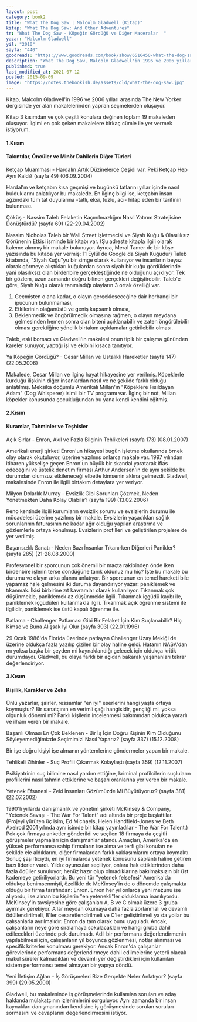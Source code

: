 ```yaml
---
layout: post  
category: book2  
title: "What The Dog Saw | Malcolm Gladwell (Kitap)"  
kitap: "What The Dog Saw: And Other Adventures"  
tr: "What The Dog Saw - Köpeğin Gördüğü ve Diğer Maceralar  "  
yazar: "Malcolm Gladwell"  
yil: "2010"  
sayfa: "440"  
goodreads: "https://www.goodreads.com/book/show/6516450-what-the-dog-saw-and-other-adventures"
description: "What The Dog Saw, Malcolm Gladwell'in 1996 ve 2006 yılları arasında The New Yorker dergisinde yer alan makalelerinden yapılan seçmelerden oluşuyor."
published: true
last_modified_at: 2021-07-12
posted: 2015-09-09
image: "https://notes.thebookish.de/assets/old/what-the-dog-saw.jpg"
---
```


Kitap, Malcolm Gladwell'in 1996 ve 2006 yılları arasında The New Yorker dergisinde yer alan makalelerinden yapılan seçmelerden oluşuyor.  
  
Kitap 3 kısımdan ve çok çeşitli konulara değinen toplam 19 makaleden oluşuyor. İlgimi en çok çeken makalelere birkaç cümle ile yer vermek istiyorum.  
  
#### 1.Kısım  
  
#### Takıntılar, Öncüler ve Minör Dahilerin Diğer Türleri  
  
Ketçap Muamması - Hardalın Artık Düzinelerce Çeşidi var. Peki Ketçap Hep Aynı Kaldı? (sayfa 49) (06.09.2004)
  
Hardal'ın ve ketçabın kısa geçmişi ve bugünkü tatlarını yıllar içinde nasıl bulduklarını anlatılıyor bu makalede. En ilginç bilgi ise, ketçabın insan ağzındaki tüm tat duyularına -tatlı, eksi, tuzlu, acı- hitap eden bir tarifinin bulunması.  
  
Çöküş - Nassim Taleb Felaketin Kaçınılmazlığını Nasıl Yatırım Stratejisine Dönüştürdü? (sayfa 69) (22-29.04.2002)  
  
Nassim Nicholas Taleb bir Wall Street işletmecisi ve Siyah Kuğu & Olasılıksız Görünenin Etkisi isminde bir kitabı var. (Şu adreste kitapla ilgili olarak kaleme alınmış bir makale bulunuyor. Ayrıca, Meral Tamer de bir köşe yazısında bu kitaba yer vermiş: 11 Eylül de Google da Siyah Kuğudur) Taleb kitabında, "Siyah Kuğu"yu bir simge olarak kullanıyor ve insanların beyaz olarak görmeye alıştıkları kuğulardan sonra siyah bir kuğu gördüklerinde yani olasılıksız olan birdenbire gerçekleştiğinde ne olduğunu açıklıyor. Tek bir gözlem, uzun zamandır doğru bilinen gerçekleri değiştirebilir. Taleb'e göre, Siyah Kuğu olarak tanımladığı olayların 3 ortak özelliği var.  
  
1. Geçmişten o ana kadar, o olayın gerçekleşeceğine dair herhangi bir ipucunun bulunmaması,  
2. Etkilerinin olağanüstü ve geniş kapsamlı olması,  
3. Beklenmedik ve öngörülmedik olmasına rağmen, o olayın meydana gelmesinden hemen sonra olan biteni açıklanabilir ve zaten öngörülebilir olması gerektiğine yönelik birtakım açıklamalar getirilebilir olması.  
  
Taleb, eski borsacı ve Gladwell'in makalesi onun tipik bir çalışma gününden kareler sunuyor, yaptığı işi ve ekibini kısaca tanıtıyor.  
  
Ya Köpeğin Gördüğü? - Cesar Millan ve Ustalıklı Hareketler (sayfa 147) (22.05.2006)  
  
Makalede, Cesar Millan ve ilginç hayat hikayesine yer verilmiş. Köpeklerle kurduğu ilişkinin diğer insanlardan nasıl ve ne şekilde farklı olduğu anlatılmış. Meksika doğumlu Amerikalı Millan'ın "Köpeklere Fısıldayan Adam" (Dog Whisperer) isimli bir TV programı var. İlginç bir not, Millan köpekler konusunda çocukluğundan bu yana kendi kendini eğitmiş.  
  
#### 2.Kısım  
  
#### Kuramlar, Tahminler ve Teşhisler  
  
Açık Sırlar - Enron, Akıl ve Fazla Bilginin Tehlikeleri (sayfa 173) (08.01.2007)  
  
Amerikalı enerji şirketi Enron'un hikayesi bugün işletme okullarında örnek olay olarak okutuluyor, üzerine yazılmış onlarca makale var. 1997 yılından itibaren yükselişe geçen Enron'un büyük bir skandal yaratarak iflas edeceğini ve üstelik denetim firması Arthur Andersen'in de aynı şekilde bu durumdan olumsuz etkileneceği elbette kimsenin aklına gelmezdi. Gladwell, makalesinde Enron ile ilgili birtakım detaylara yer veriyor.  
  
Milyon Dolarlık Murray - Evsizlik Gibi Sorunları Çözmek, Neden Yönetmekten Daha Kolay Olabilir? (sayfa 199) (13.02.2006)  
  
Reno kentinde ilgili kurumların evsizlik sorunu ve evsizlerin durumu ile mücadelesi üzerine yazılmış bir makale. Evsizlerin yaşadıkları sağlık sorunlarının faturasının ne kadar ağır olduğu yapılan araştırma ve gözlemlerle ortaya konulmuş. Evsizlerin profilleri ve geliştirilen projelere de yer verilmiş.  
  
Başarısızlık Sanatı - Neden Bazı İnsanlar Tıkanırken Diğerleri Panikler? (sayfa 285) (21-28.08.2000)  
  
Profesyonel bir sporcunun çok önemli bir maçta rakibinden önde iken birdenbire işlerin terse döndüğüne tanık oldunuz mu hiç? İşte bu makale bu durumu ve olayın arka planını anlatıyor. Bir sporcunun en temel hareketi bile yapamaz hale gelmesini iki duruma dayandırıyor yazar: paniklemek ve tıkanmak. İkisi birbirine zıt kavramlar olarak kullanılıyor. Tıkanmak çok düşünmekle, paniklemek az düşünmekle ilgili. Tıkanmak içgüdü kaybı ile, paniklemek içgüdüleri kullanmakla ilgili. Tıkanmak açık öğrenme sistemi ile ilgilidir, paniklemek ise üstü kapalı öğrenme ile.  
  
Patlama - Challenger Patlaması Gibi Bir Felaket İçin Kim Suçlanabilir? Hiç Kimse ve Buna Alışsak İyi Olur (sayfa 303) (22.01.1996)  
  
29 Ocak 1986'da Florida üzerinde patlayan Challenger Uzay Mekiği de üzerine oldukça fazla yazılıp çizilen bir olay haline geldi. Hatanın NASA'dan mı yoksa başka bir şeyden mi kaynaklandığı gelecek için oldukça kritik durumdaydı. Gladwell, bu olaya farklı bir açıdan bakarak yaşananları tekrar değerlendiriyor.  
  
#### 3.Kısım  
  
#### Kişilik, Karakter ve Zeka  
  
Ünlü yazarlar, şairler, ressamlar "en iyi" eserlerini hangi yaşta ortaya koymuştur? Bir sanatçının en verimli çağı hangisidir, gençliği mi, yoksa olgunluk dönemi mi? Farklı kişilerin incelenmesi bakımından oldukça yararlı ve ilham veren bir makale.  
  
Başarılı Olması En Çok Beklenen - Bir İş İçin Doğru Kişinin Kim Olduğunu Söyleyemediğimizde Seçimimizi Nasıl Yaparız? (sayfa 337) (15.12.2008)  
  
Bir işe doğru kişiyi işe almanın yöntemlerine göndermeler yapan bir makale.  
  
Tehlikeli Zihinler - Suç Profili Çıkarmak Kolaylaştı (sayfa 359) (12.11.2007)  
  
Psikiyatrinin suç bilimine nasıl yardım ettiğine, kriminal profilcilerin suçluların profillerini nasıl tahmin ettiklerine ve başarı oranlarına yer veren bir makale.  
  
Yetenek Efsanesi - Zeki İnsanları Gözümüzde Mi Büyütüyoruz? (sayfa 381) (22.07.2002)  
  
1990'lı yıllarda danışmanlık ve yönetim şirketi McKinsey & Company, "Yetenek Savaşı - The War For Talent" adı altında bir proje başlattılar. (Projeyi yürüten üç isim, Ed Michaels, Helen Handfield-Jones ve Beth Axelrod 2001 yılında aynı isimde bir kitap yayınladılar - The War For Talent.) Pek çok firmaya anketler gönderildi ve seçilen 18 firmaya da çeşitli görüşmeler yapmaları için danışmanlar atandı. Amaçları, Amerika'da en yüksek performansa sahip firmaların ise alma ve terfi gibi konuları ne şekilde ele aldıklarını, diğer firmalardan farklı yaklaşımlarını ortaya koymaktı. Sonuç şaşırtıcıydı, en iyi firmalarda yetenek konusunu saplantı haline getiren bazı liderler vardı. Yıldız oyuncular seçiliyor, onlara hak ettiklerinden daha fazla ödüller sunuluyor, henüz hazır olup olmadıklarına bakılmaksızın bir üst kademeye getiriliyorlardı. Bu yeni tür "yetenek felsefesi" Amerika'da oldukça benimsenmişti, özellikle de McKinsey'in de o dönemde çalışmakta olduğu bir firma tarafından: Enron. Enron her yıl onlarca yeni mezunu ise alıyordu, ise alınan bu kişilerin "en yetenekli"ler olduklarına inanılıyordu. McKinsey'in tavsiyesine göre çalışanları A, B ve C olmak üzere 3 gruba ayırmak gerekiyor. A'lar meydan okumaya daha fazla zorlanmalı ve devamlı ödüllendirilmeli, B'ler cesaretlendirilmeli ve C'ler geliştirilmeli ya da yollar bu çalışanlarla ayrılmalıdır. Enron da tam olarak bunu uyguladı. Ancak, çalışanların neye göre sıralamaya sokulacakları ve hangi gruba dahil edilecekleri üzerinde pek durulmadı. Adil bir performans değerlendirmenin yapılabilmesi için, çalışanların yıl boyunca gözlenmesi, notlar alınması ve spesifik kriterler konulması gerekiyor. Ancak Enron'da çalışanlar görevlerinde performans değerlendirmeye dahil edilmelerine yeterli olacak makul süreler kalmadıkları ve devamlı yer değiştirdikleri için kullanılan sistem performansı temel almayan bir yapıya döndü.  
  
Yeni İletişim Ağları - İş Görüşmeleri Bize Gerçekte Neler Anlatıyor? (sayfa 399) (29.05.2000)  
  
Gladwell, bu makalesinde iş görüşmelerinde kullanılan soruları ve aday hakkında mülakatçının izlenimlerini sorguluyor. Aynı zamanda bir insan kaynakları danışmanından kendisine iş görüşmesinde sorulan soruları sormasını ve cevaplarını değerlendirmesini istiyor.  
  
 